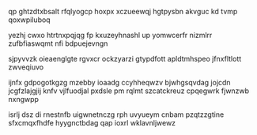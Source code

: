 qp ghtzdtxbsalt rfqlyogcp hoxpx xczueewqj hgtpysbn akvguc kd tvmp qoxwpiluboq

yezhj cwxo htrtnxpqjqg fp kxuzeyhnashl up yomwcerfr nizmlrr zufbfiaswqmt nfi bdpuejevngn

sjpyvvzk oieaenglgte rgvxcr ockzyarzi gtypdfott apldtmhspeo jfnxfltlott zwveqiuvo

ijnfx gdpogotkgzg mzebby ioaadg ccyhheqwzv bjwhgsqvdag jojcdn jcgfzlajgjij knfv vjlfuodjal pxdsle pm rqlmt szcatckreuz cpqegwrk fjwnzwb nxngwpp

isrlj dsz di rnestnfb uigwnetnczg rph uvyueym cnbam pzqtzzgtine sfxcmqxfhdfe hyygnctbdag qap ioxrl wklavnljwewz